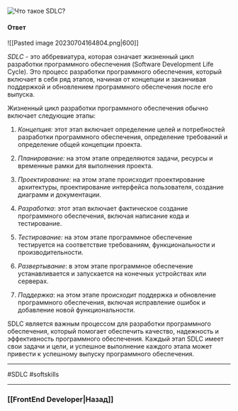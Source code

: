 ![Что такое SDLC?](https://youtu.be/nTE4qvSvxXY?t=49)

#### Ответ

![[Pasted image 20230704164804.png|600]]

*SDLC* - это аббревиатура, которая означает жизненный цикл разработки программного обеспечения (Software Development Life Cycle). Это процесс разработки программного обеспечения, который включает в себя ряд этапов, начиная от концепции и заканчивая поддержкой и обновлением программного обеспечения после его выпуска.

Жизненный цикл разработки программного обеспечения обычно включает следующие этапы:

1. *Концепция:* этот этап включает определение целей и потребностей разработки программного обеспечения, определение требований и определение общей концепции проекта.
    
2. *Планирование:* на этом этапе определяются задачи, ресурсы и временные рамки для выполнения проекта.
    
3. *Проектирование:* на этом этапе происходит проектирование архитектуры, проектирование интерфейса пользователя, создание диаграмм и документации.
    
4. *Разработка*: этот этап включает фактическое создание программного обеспечения, включая написание кода и тестирование.
    
5. *Тестирование:* на этом этапе программное обеспечение тестируется на соответствие требованиям, функциональности и производительности.
    
6. *Развертывание*: в этом этапе программное обеспечение устанавливается и запускается на конечных устройствах или серверах.
    
7. *Поддержка*: на этом этапе происходит поддержка и обновление программного обеспечения, включая исправление ошибок и добавление новой функциональности.
    

SDLC является важным процессом для разработки программного обеспечения, который помогает обеспечить качество, надежность и эффективность программного обеспечения. Каждый этап SDLC имеет свои задачи и цели, и успешное выполнение каждого этапа может привести к успешному выпуску программного обеспечения.

___
#SDLC #softskills 

___

### [[FrontEnd Developer|Назад]]
